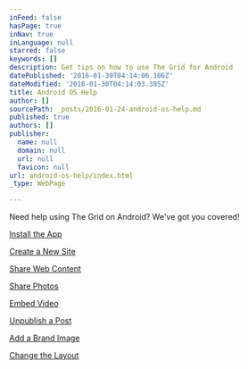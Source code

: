 ```yaml
---
inFeed: false
hasPage: true
inNav: true
inLanguage: null
starred: false
keywords: []
description: Get tips on how to use The Grid for Android
datePublished: '2016-01-30T04:14:06.106Z'
dateModified: '2016-01-30T04:14:03.385Z'
title: Android OS Help
author: []
sourcePath: _posts/2016-01-24-android-os-help.md
published: true
authors: []
publisher:
  name: null
  domain: null
  url: null
  favicon: null
url: android-os-help/index.html
_type: WebPage

---
```

Need help using The Grid on Android? We've got you covered!

[Install the App][0]

[Create a New Site][1]

[Share Web Content][2]

[Share Photos][3]

[Embed Video][4]

[Unpublish a Post][5]

[Add a Brand Image][6]

[Change the Layout][7]

[0]: https://www.iorad.com/5253/17321/Install-and-Activate-The-Grid-for-Android
[1]: https://www.iorad.com/5253/17334/Create-a-New-Site-on-Android
[2]: https://www.iorad.com/5253/17461/Share-Content-from-the-Web
[3]: https://www.iorad.com/5253/17463/Share-a-Photo-with-Android
[4]: https://www.youtube.com/watch?v=urDgrl3ZMEw
[5]: https://www.youtube.com/watch?v=asL1B_d4-HY
[6]: https://www.iorad.com/5253/18109/Add-a-Brand-Image-on-Android
[7]: https://www.iorad.com/5253/18110/Change-Layout-on-Android